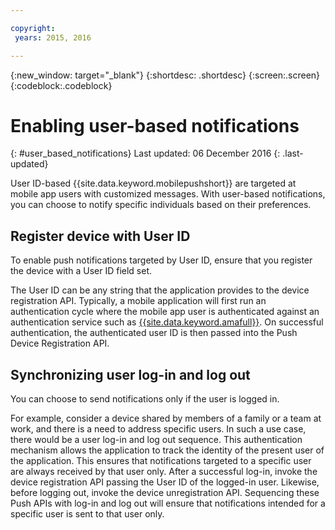 ```yaml
---

copyright:
 years: 2015, 2016

---
```


{:new_window: target="_blank"}
{:shortdesc: .shortdesc}
{:screen:.screen}
{:codeblock:.codeblock}

# Enabling user-based notifications
{: #user_based_notifications}
Last updated: 06 December 2016
{: .last-updated}

User ID-based {{site.data.keyword.mobilepushshort}} are targeted at mobile app users with customized messages. With user-based notifications, you can choose to notify specific individuals based on their preferences.

## Register device with User ID
To enable push notifications targeted by User ID, ensure that you register the device with a User ID field set.     

The User ID can be any string that the application provides to the device registration API. Typically, a mobile application will first run an authentication cycle where the mobile app user is authenticated against an authentication service such as [{{site.data.keyword.amafull}}](https://console.ng.bluemix.net/docs/services/mobileaccess/index.html). On successful authentication, the authenticated user ID is then passed into the Push Device Registration API. 

## Synchronizing user log-in and log out 

You can choose to send notifications only if the user is logged in. 

For example, consider a device shared by members of a family or a team at work, and there is a need to address specific users. In such a use case, there would be a user log-in and log out sequence. This authentication mechanism allows the application to track the identity of the present user of the application. This ensures that notifications targeted to a specific user are always received by that user only. After a successful log-in, invoke the device registration API passing the User ID of the logged-in user. Likewise, before logging out, invoke the device unregistration API. Sequencing these Push APIs with log-in and log out will ensure that notifications intended for a specific user is sent to that user only.